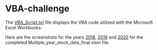 # VBA-challenge

The [VBA_Script.txt](https://drive.google.com/open?id=1xGJBBa1v9Sa5CQ8HLq8RXsm9Yft9DzuQ&authuser=vanessa.kemp87%40gmail.com&usp=drive_fs) file displays the VBA code utilized with the Microsoft Excel Workbooks.

Here are the screenshots for the years [2018](https://drive.google.com/open?id=1-P8wL6z2mOAKoyeYPLUkDb6hVLa7xUlB&authuser=vanessa.kemp87%40gmail.com&usp=drive_fs), [2019](https://drive.google.com/open?id=1-EWRi6sX5qoDFZH6Yq82e52_-4BZEXDx&authuser=vanessa.kemp87%40gmail.com&usp=drive_fs) and [2020](https://drive.google.com/open?id=1-DGbnTxjOA5fCBZS6HQeiK2r-ZyH8C9A&authuser=vanessa.kemp87%40gmail.com&usp=drive_fs) for the completed Multiple_year_stock_data_final.xlsm file.
